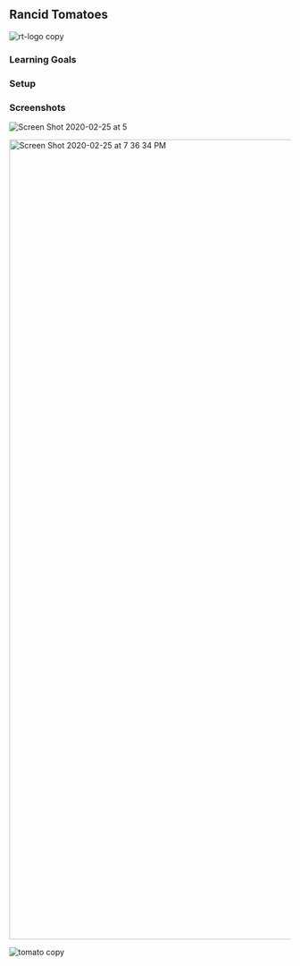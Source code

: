 ## Rancid Tomatoes
![rt-logo copy](https://user-images.githubusercontent.com/46171611/75306382-1b57ac00-5806-11ea-983c-173791415991.png)

### Learning Goals


### Setup


###



### Screenshots
![Screen Shot 2020-02-25 at 5](https://user-images.githubusercontent.com/46171611/75306794-4bec1580-5807-11ea-8eba-f9380f1050e3.png)

<img width="1431" alt="Screen Shot 2020-02-25 at 7 36 34 PM" src="https://user-images.githubusercontent.com/46171611/75306445-54901c00-5806-11ea-8ab3-806315b44b1c.png">

![tomato copy](https://user-images.githubusercontent.com/46171611/75306406-2dd1e580-5806-11ea-940a-530ee8719540.png)
